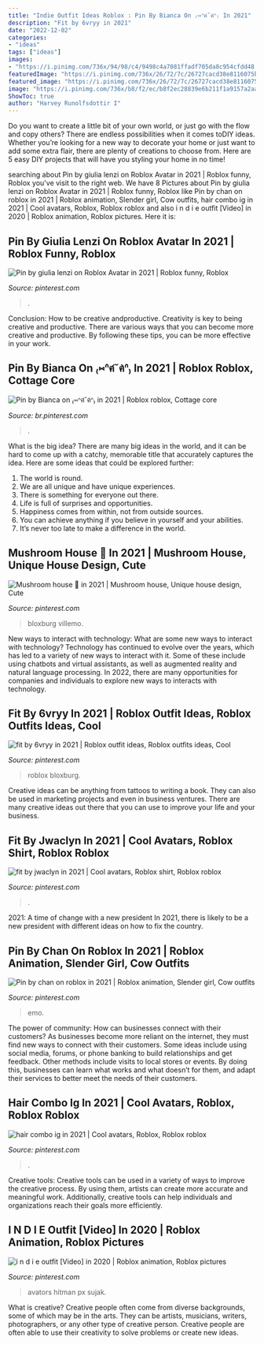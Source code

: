 ```yaml
---
title: "Indie Outfit Ideas Roblox : Pin By Bianca On ₍⑅ᐢฅ́˘ฅ̀ᐢ₎ In 2021"
description: "Fit by 6vryy in 2021"
date: "2022-12-02"
categories:
- "ideas"
tags: ["ideas"]
images:
- "https://i.pinimg.com/736x/94/98/c4/9498c4a7081ffadf705da8c954cfdd48.jpg"
featuredImage: "https://i.pinimg.com/736x/26/72/7c/26727cacd38e8116075bca53d1ef4136.jpg"
featured_image: "https://i.pinimg.com/736x/26/72/7c/26727cacd38e8116075bca53d1ef4136.jpg"
image: "https://i.pinimg.com/736x/b8/f2/ec/b8f2ec28839e6b211f1a9157a2aa3d86.jpg"
ShowToc: true
author: "Harvey Runolfsdottir I"
---
```



Do you want to create a little bit of your own world, or just go with the flow and copy others? There are endless possibilities when it comes toDIY ideas. Whether you’re looking for a new way to decorate your home or just want to add some extra flair, there are plenty of creations to choose from. Here are 5 easy DIY projects that will have you styling your home in no time!

	

		
searching about Pin by giulia lenzi on Roblox Avatar in 2021 | Roblox funny, Roblox you've visit to the right web. We have 8 Pictures about Pin by giulia lenzi on Roblox Avatar in 2021 | Roblox funny, Roblox like Pin by chan on roblox in 2021 | Roblox animation, Slender girl, Cow outfits, hair combo ig in 2021 | Cool avatars, Roblox, Roblox roblox and also i n d i e outfit [Video] in 2020 | Roblox animation, Roblox pictures. Here it is:
		
    
## Pin By Giulia Lenzi On Roblox Avatar In 2021 | Roblox Funny, Roblox

<img loading=lazy src="https://i.pinimg.com/736x/b8/f2/ec/b8f2ec28839e6b211f1a9157a2aa3d86.jpg" onerror="this.onerror=null;this.src='https://tse3.mm.bing.net/th?id=OIP.PtKFqvp3swyNYYYi_oLOSAHaLj&amp;pid=15.1';" alt="Pin by giulia lenzi on Roblox Avatar in 2021 | Roblox funny, Roblox">

_Source: pinterest.com_

>. 

	

Conclusion: How to be creative andproductive.
Creativity is key to being creative and productive. There are various ways that you can become more creative and productive. By following these tips, you can be more effective in your work.

    
## Pin By Bianca On ₍⑅ᐢฅ́˘ฅ̀ᐢ₎ In 2021 | Roblox Roblox, Cottage Core

<img loading=lazy src="https://i.pinimg.com/736x/26/72/7c/26727cacd38e8116075bca53d1ef4136.jpg" onerror="this.onerror=null;this.src='https://tse2.mm.bing.net/th?id=OIP.fpXSoknKnLwnrp7iB5rqsQAAAA&amp;pid=15.1';" alt="Pin by Bianca on ₍⑅ᐢฅ́˘ฅ̀ᐢ₎ in 2021 | Roblox roblox, Cottage core">

_Source: br.pinterest.com_

>. 

	

What is the big idea?
There are many big ideas in the world, and it can be hard to come up with a catchy, memorable title that accurately captures the idea. Here are some ideas that could be explored further: 
1. The world is round. 
2. We are all unique and have unique experiences. 
3. There is something for everyone out there. 
4. Life is full of surprises and opportunities. 
5. Happiness comes from within, not from outside sources. 
6. You can achieve anything if you believe in yourself and your abilities. 
7. It’s never too late to make a difference in the world.

    
## Mushroom House 🏡 In 2021 | Mushroom House, Unique House Design, Cute

<img loading=lazy src="https://i.pinimg.com/736x/41/cd/eb/41cdeb023d8ad53cfd08ff4f7bd92c8b.jpg" onerror="this.onerror=null;this.src='https://tse1.mm.bing.net/th?id=OIP.-h66xxDp9FRl2veiKeR-PQHaG7&amp;pid=15.1';" alt="Mushroom house 🏡 in 2021 | Mushroom house, Unique house design, Cute">

_Source: pinterest.com_

>bloxburg villemo. 

	

New ways to interact with technology: What are some new ways to interact with technology?
Technology has continued to evolve over the years, which has led to a variety of new ways to interact with it. Some of these include using chatbots and virtual assistants, as well as augmented reality and natural language processing. In 2022, there are many opportunities for companies and individuals to explore new ways to interacts with technology.

    
## Fit By 6vryy In 2021 | Roblox Outfit Ideas, Roblox Outfits Ideas, Cool

<img loading=lazy src="https://i.pinimg.com/736x/94/98/c4/9498c4a7081ffadf705da8c954cfdd48.jpg" onerror="this.onerror=null;this.src='https://tse4.mm.bing.net/th?id=OIP.exVVe5PWegSZawilNFOk_wHaN3&amp;pid=15.1';" alt="fit by 6vryy in 2021 | Roblox outfit ideas, Roblox outfits ideas, Cool">

_Source: pinterest.com_

>roblox bloxburg. 

	

Creative ideas can be anything from tattoos to writing a book. They can also be used in marketing projects and even in business ventures. There are many creative ideas out there that you can use to improve your life and your business.

    
## Fit By Jwaclyn In 2021 | Cool Avatars, Roblox Shirt, Roblox Roblox

<img loading=lazy src="https://i.pinimg.com/736x/23/03/a3/2303a30a3e8c6a6cdbe255523ceef0b8.jpg" onerror="this.onerror=null;this.src='https://tse2.mm.bing.net/th?id=OIP.QXHPmUoDxYRmKPkzgjwoVQHaPO&amp;pid=15.1';" alt="fit by jwaclyn in 2021 | Cool avatars, Roblox shirt, Roblox roblox">

_Source: pinterest.com_

>. 

	

2021: A time of change with a new president
In 2021, there is likely to be a new president with different ideas on how to fix the country.

    
## Pin By Chan On Roblox In 2021 | Roblox Animation, Slender Girl, Cow Outfits

<img loading=lazy src="https://i.pinimg.com/736x/0d/11/6f/0d116f61543d905cfe1a12737d21485f.jpg" onerror="this.onerror=null;this.src='https://tse3.mm.bing.net/th?id=OIP.KAYN6Dg5aXKmmti5ZfzyAgHaOT&amp;pid=15.1';" alt="Pin by chan on roblox in 2021 | Roblox animation, Slender girl, Cow outfits">

_Source: pinterest.com_

>emo. 

	

The power of community: How can businesses connect with their customers?
As businesses become more reliant on the internet, they must find new ways to connect with their customers. Some ideas include using social media, forums, or phone banking to build relationships and get feedback. Other methods include visits to local stores or events. By doing this, businesses can learn what works and what doesn’t for them, and adapt their services to better meet the needs of their customers.

    
## Hair Combo Ig In 2021 | Cool Avatars, Roblox, Roblox Roblox

<img loading=lazy src="https://i.pinimg.com/736x/a4/83/13/a48313176b1d36af4c44fc96fcbed7be.jpg" onerror="this.onerror=null;this.src='https://tse2.mm.bing.net/th?id=OIP.vV9Fsscz-_D8IerX4zwqFwHaK4&amp;pid=15.1';" alt="hair combo ig in 2021 | Cool avatars, Roblox, Roblox roblox">

_Source: pinterest.com_

>. 

	

Creative tools:
Creative tools can be used in a variety of ways to improve the creative process. By using them, artists can create more accurate and meaningful work. Additionally, creative tools can help individuals and organizations reach their goals more efficiently.

    
## I N D I E Outfit [Video] In 2020 | Roblox Animation, Roblox Pictures

<img loading=lazy src="https://i.pinimg.com/736x/ef/ce/10/efce103cbf9c6c5cf8ac1b9656e0db3f.jpg" onerror="this.onerror=null;this.src='https://tse2.mm.bing.net/th?id=OIP.BuAaP0Z1Cy72H5vB_kVUBwHaNK&amp;pid=15.1';" alt="i n d i e outfit [Video] in 2020 | Roblox animation, Roblox pictures">

_Source: pinterest.com_

>avators hitman px sujak. 

	

What is creative?
Creative people often come from diverse backgrounds, some of which may be in the arts. They can be artists, musicians, writers, photographers, or any other type of creative person. Creative people are often able to use their creativity to solve problems or create new ideas.


